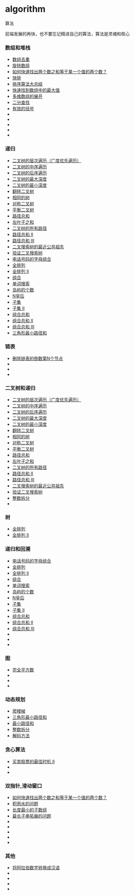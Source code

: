 # algorithm
算法

前端发展的再快，也不要忘记精进自己的算法，算法是灵魂和核心

### 数组和堆栈
* [数组去重](https://github.com/JesseZhao1990/algorithm/issues/1)
* [旋转数组](https://github.com/JesseZhao1990/algorithm/issues/3)
* [如何快速找出两个数之和等于某一个值的两个数？](https://github.com/JesseZhao1990/algorithm/issues/5)
* [快排](https://github.com/JesseZhao1990/algorithm/issues/6)
* [排序算法大总结](https://github.com/JesseZhao1990/algorithm/issues/49)
* [快速找到数组中的最大值](https://github.com/JesseZhao1990/algorithm/issues/8)
* [多维数组的展开](https://github.com/JesseZhao1990/algorithm/issues/9)
* [二分查找](https://github.com/JesseZhao1990/algorithm/issues/10)
* [有效的括号](https://github.com/JesseZhao1990/algorithm/issues/13)
* []()
* []()
* []()
* []()
* []()


### 递归
* [二叉树的层次遍历（广度优先遍历）](https://github.com/JesseZhao1990/algorithm/issues/15)
* [二叉树的中序遍历](https://github.com/JesseZhao1990/algorithm/issues/16)
* [二叉树的后序遍历](https://github.com/JesseZhao1990/algorithm/issues/46)
* [二叉树的最大深度](https://github.com/JesseZhao1990/algorithm/issues/18)
* [二叉树的最小深度](https://github.com/JesseZhao1990/algorithm/issues/19)
* [翻转二叉树](https://github.com/JesseZhao1990/algorithm/issues/20)
* [相同的树](https://github.com/JesseZhao1990/algorithm/issues/21)
* [对称二叉树](https://github.com/JesseZhao1990/algorithm/issues/22)
* [平衡二叉树](https://github.com/JesseZhao1990/algorithm/issues/23)
* [路径总和](https://github.com/JesseZhao1990/algorithm/issues/24)
* [左叶子之和](https://github.com/JesseZhao1990/algorithm/issues/25)
* [二叉树的所有路径](https://github.com/JesseZhao1990/algorithm/issues/26)
* [路径总和 II](https://github.com/JesseZhao1990/algorithm/issues/27)
* [路径总和 III](https://github.com/JesseZhao1990/algorithm/issues/28)
* [二叉搜索树的最近公共祖先](https://github.com/JesseZhao1990/algorithm/issues/29)
* [验证二叉搜索树](https://github.com/JesseZhao1990/algorithm/issues/30)
* [电话号码的字母组合](https://github.com/JesseZhao1990/algorithm/issues/31)
* [全排列](https://github.com/JesseZhao1990/algorithm/issues/32)
* [全排列 II](https://github.com/JesseZhao1990/algorithm/issues/33)
* [组合](https://github.com/JesseZhao1990/algorithm/issues/34)
* [单词搜索](https://github.com/JesseZhao1990/algorithm/issues/35)
* [岛屿的个数](https://github.com/JesseZhao1990/algorithm/issues/36)
* [N皇后](https://github.com/JesseZhao1990/algorithm/issues/37)
* [子集](https://github.com/JesseZhao1990/algorithm/issues/39)
* [子集 II](https://github.com/JesseZhao1990/algorithm/issues/40)
* [组合总和](https://github.com/JesseZhao1990/algorithm/issues/41)
* [组合总和 II ](https://github.com/JesseZhao1990/algorithm/issues/42)
* [组合总和 III](https://github.com/JesseZhao1990/algorithm/issues/43)
* [三角形最小路径和](https://github.com/JesseZhao1990/algorithm/issues/44)


### 链表
* [删除链表的倒数第N个节点](https://github.com/JesseZhao1990/algorithm/issues/12)
* []()
* []()
* []()


### 二叉树和递归
* [二叉树的层次遍历（广度优先遍历）](https://github.com/JesseZhao1990/algorithm/issues/15)
* [二叉树的中序遍历](https://github.com/JesseZhao1990/algorithm/issues/16)
* [二叉树的后序遍历](https://github.com/JesseZhao1990/algorithm/issues/46)
* [二叉树的最大深度](https://github.com/JesseZhao1990/algorithm/issues/18)
* [二叉树的最小深度](https://github.com/JesseZhao1990/algorithm/issues/19)
* [翻转二叉树](https://github.com/JesseZhao1990/algorithm/issues/20)
* [相同的树](https://github.com/JesseZhao1990/algorithm/issues/21)
* [对称二叉树](https://github.com/JesseZhao1990/algorithm/issues/22)
* [平衡二叉树](https://github.com/JesseZhao1990/algorithm/issues/23)
* [路径总和](https://github.com/JesseZhao1990/algorithm/issues/24)
* [左叶子之和](https://github.com/JesseZhao1990/algorithm/issues/25)
* [二叉树的所有路径](https://github.com/JesseZhao1990/algorithm/issues/26)
* [路径总和 II](https://github.com/JesseZhao1990/algorithm/issues/27)
* [路径总和 III](https://github.com/JesseZhao1990/algorithm/issues/28)
* [二叉搜索树的最近公共祖先](https://github.com/JesseZhao1990/algorithm/issues/29)
* [验证二叉搜索树](https://github.com/JesseZhao1990/algorithm/issues/30)
* [整数拆分](https://github.com/JesseZhao1990/algorithm/issues/47)
* []()

### 树
* [全排列](https://github.com/JesseZhao1990/algorithm/issues/32)
* [全排列 II](https://github.com/JesseZhao1990/algorithm/issues/33)



### 递归和回溯
* [电话号码的字母组合](https://github.com/JesseZhao1990/algorithm/issues/31)
* [全排列](https://github.com/JesseZhao1990/algorithm/issues/32)
* [全排列 II](https://github.com/JesseZhao1990/algorithm/issues/33)
* [组合](https://github.com/JesseZhao1990/algorithm/issues/34)
* [单词搜索](https://github.com/JesseZhao1990/algorithm/issues/35)
* [岛屿的个数](https://github.com/JesseZhao1990/algorithm/issues/36)
* [N皇后](https://github.com/JesseZhao1990/algorithm/issues/37)
* [子集](https://github.com/JesseZhao1990/algorithm/issues/39)
* [子集 II](https://github.com/JesseZhao1990/algorithm/issues/40)
* [组合总和](https://github.com/JesseZhao1990/algorithm/issues/41)
* [组合总和 II ](https://github.com/JesseZhao1990/algorithm/issues/42)
* [组合总和 III](https://github.com/JesseZhao1990/algorithm/issues/43)
* []()
* []()
* []()


### 图
* [完全平方数](https://github.com/JesseZhao1990/algorithm/issues/17)
* []()
* []()
* []()


### 动态规划
* [爬楼梯](https://github.com/JesseZhao1990/algorithm/issues/38)
* [三角形最小路径和](https://github.com/JesseZhao1990/algorithm/issues/44)
* [最小路径和](https://github.com/JesseZhao1990/algorithm/issues/45)
* [整数拆分](https://github.com/JesseZhao1990/algorithm/issues/47)
* [解码方法](https://github.com/JesseZhao1990/algorithm/issues/48)


### 贪心算法
* [买卖股票的最佳时机 II](https://github.com/JesseZhao1990/algorithm/issues/2)
* []()
* []()


### 双指针,滑动窗口
* [如何快速找出两个数之和等于某一个值的两个数？](https://github.com/JesseZhao1990/algorithm/issues/5)
* [积雨水的问题](https://github.com/JesseZhao1990/algorithm/issues/7)
* [长度最小的子数组](https://github.com/JesseZhao1990/algorithm/issues/11)
* [最长子串拓展的问题](https://github.com/JesseZhao1990/algorithm/issues/14)
* []()
* []()
* []()
* []()
* []()


### 其他
* [将阿拉伯数字转换成汉语](https://github.com/JesseZhao1990/algorithm/issues/4)
* []()
* []()
* []()
* []()
